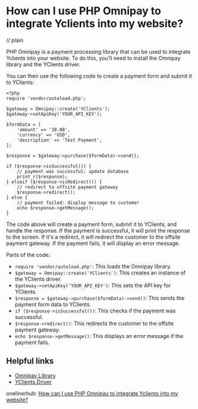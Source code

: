 # How can I use PHP Omnipay to integrate Yclients into my website?
// plain

PHP Omnipay is a payment processing library that can be used to integrate Yclients into your website. To do this, you'll need to install the Omnipay library and the YClients driver.

You can then use the following code to create a payment form and submit it to YClients:

```
<?php
require 'vendor/autoload.php';

$gateway = Omnipay::create('YClients');
$gateway->setApiKey('YOUR_API_KEY');

$formData = [
    'amount' => '10.00',
    'currency' => 'USD',
    'description' => 'Test Payment',
];

$response = $gateway->purchase($formData)->send();

if ($response->isSuccessful()) {
    // payment was successful: update database
    print_r($response);
} elseif ($response->isRedirect()) {
    // redirect to offsite payment gateway
    $response->redirect();
} else {
    // payment failed: display message to customer
    echo $response->getMessage();
}
```

The code above will create a payment form, submit it to YClients, and handle the response. If the payment is successful, it will print the response to the screen. If it's a redirect, it will redirect the customer to the offsite payment gateway. If the payment fails, it will display an error message.

Parts of the code:

- `require 'vendor/autoload.php'`: This loads the Omnipay library.
- `$gateway = Omnipay::create('YClients')`: This creates an instance of the YClients driver.
- `$gateway->setApiKey('YOUR_API_KEY')`: This sets the API key for YClients.
- `$response = $gateway->purchase($formData)->send()`: This sends the payment form data to YClients.
- `if ($response->isSuccessful())`: This checks if the payment was successful.
- `$response->redirect()`: This redirects the customer to the offsite payment gateway.
- `echo $response->getMessage()`: This displays an error message if the payment fails.

## Helpful links

- [Omnipay Library](https://github.com/thephpleague/omnipay)
- [YClients Driver](https://github.com/thephpleague/omnipay-yclients)

onelinerhub: [How can I use PHP Omnipay to integrate Yclients into my website?](https://onelinerhub.com/php-omnipay/how-can-i-use-php-omnipay-to-integrate-yclients-into-my-website)